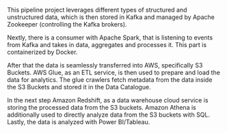 This pipeline project leverages different types of structured and unstructured data, which is then stored in Kafka and managed by Apache Zookeeper (controlling the Kafka brokers). 

Nextly, there is a consumer with Apache Spark, that is listening to events from Kafka and takes in data, aggregates and processes it. This part is containerized by Docker. 

After that the data is seamlessly transferred into AWS, specifically S3 Buckets. 
AWS Glue, as an ETL service, is then used to prepare and load the data for analytics. The glue crawlers fetch metadata from the data inside the S3 Buckets and stored it in the Data Catalogue. 

In the next step Amazon Redshift, as a data warehouse cloud service is storing the processed data from the S3 buckets. Amazon Athena is additionally used to directly analyze data from the S3 buckets with SQL.
Lastly, the data is analyzed with Power BI/Tableau.

